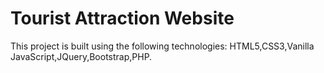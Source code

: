 # Tourist Attraction Website

This project is built using the following technologies: HTML5,CSS3,Vanilla JavaScript,JQuery,Bootstrap,PHP.
